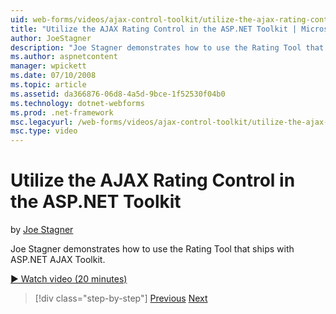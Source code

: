 ```yaml
---
uid: web-forms/videos/ajax-control-toolkit/utilize-the-ajax-rating-control-in-the-aspnet-toolkit
title: "Utilize the AJAX Rating Control in the ASP.NET Toolkit | Microsoft Docs"
author: JoeStagner
description: "Joe Stagner demonstrates how to use the Rating Tool that ships with ASP.NET AJAX Toolkit."
ms.author: aspnetcontent
manager: wpickett
ms.date: 07/10/2008
ms.topic: article
ms.assetid: da366876-06d8-4a5d-9bce-1f52530f04b0
ms.technology: dotnet-webforms
ms.prod: .net-framework
msc.legacyurl: /web-forms/videos/ajax-control-toolkit/utilize-the-ajax-rating-control-in-the-aspnet-toolkit
msc.type: video
---
```

Utilize the AJAX Rating Control in the ASP.NET Toolkit
====================
by [Joe Stagner](https://github.com/JoeStagner)

Joe Stagner demonstrates how to use the Rating Tool that ships with ASP.NET AJAX Toolkit.

[&#9654; Watch video (20 minutes)](https://channel9.msdn.com/Blogs/ASP-NET-Site-Videos/utilize-the-ajax-rating-control-in-the-aspnet-toolkit)

>[!div class="step-by-step"]
[Previous](how-do-i-the-ajax-toolkit-reorder-control.md)
[Next](control-extenders.md)